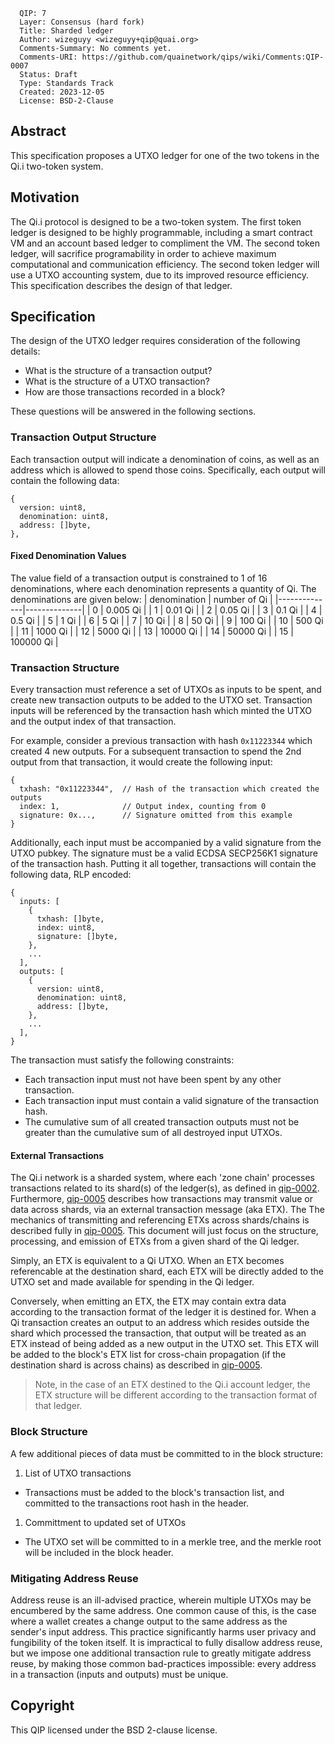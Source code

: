 ```
  QIP: 7
  Layer: Consensus (hard fork)
  Title: Sharded ledger
  Author: wizeguyy <wizeguyy+qip@quai.org>
  Comments-Summary: No comments yet.
  Comments-URI: https://github.com/quainetwork/qips/wiki/Comments:QIP-0007
  Status: Draft
  Type: Standards Track
  Created: 2023-12-05
  License: BSD-2-Clause
```

## Abstract
This specification proposes a UTXO ledger for one of the two tokens in the Qi.i two-token system.

## Motivation
The Qi.i protocol is designed to be a two-token system. The first token ledger is designed to be highly programmable, including a smart contract VM and an account based ledger to compliment the VM. The second token ledger, will sacrifice programability in order to achieve maximum computational and communication efficiency. The second token ledger will use a UTXO accounting system, due to its improved resource efficiency. This specification describes the design of that ledger.

## Specification
The design of the UTXO ledger requires consideration of the following details:
* What is the structure of a transaction output?
* What is the structure of a UTXO transaction?
* How are those transactions recorded in a block?

These questions will be answered in the following sections.

### Transaction Output Structure
Each transaction output will indicate a denomination of coins, as well as an address which is allowed to spend those coins. Specifically, each output will contain the following data:
```
{
  version: uint8,
  denomination: uint8,
  address: []byte,
},
```

#### Fixed Denomination Values
The value field of a transaction output is constrained to 1 of 16 denominations, where each denomination represents a quantity of Qi. The denominations are given below:
| denomination | number of Qi |
|--------------|--------------|
| 0            | 0.005 Qi     |
| 1            | 0.01 Qi      |
| 2            | 0.05 Qi      |
| 3            | 0.1 Qi       |
| 4            | 0.5 Qi       |
| 5            | 1 Qi         |
| 6            | 5 Qi         |
| 7            | 10 Qi        |
| 8            | 50 Qi        |
| 9            | 100 Qi       |
| 10           | 500 Qi       |
| 11           | 1000 Qi      |
| 12           | 5000 Qi      |
| 13           | 10000 Qi     |
| 14           | 50000 Qi     |
| 15           | 100000 Qi    |

### Transaction Structure
Every transaction must reference a set of UTXOs as inputs to be spent, and create new transaction outputs to be added to the UTXO set. Transaction inputs will be referenced by the transaction hash which minted the UTXO and the output index of that transaction.

For example, consider a previous transaction with hash `0x11223344` which created 4 new outputs. For a subsequent transaction to spend the 2nd output from that transaction, it would create the following input:
```
{
  txhash: "0x11223344",  // Hash of the transaction which created the outputs
  index: 1,              // Output index, counting from 0
  signature: 0x...,      // Signature omitted from this example
}
```

Additionally, each input must be accompanied by a valid signature from the UTXO pubkey. The signature must be a valid ECDSA SECP256K1 signature of the transaction hash. Putting it all together, transactions will contain the following data, RLP encoded:
```
{
  inputs: [
    {
      txhash: []byte,
      index: uint8,
      signature: []byte,
    },
    ...
  ],
  outputs: [
    {
      version: uint8,
      denomination: uint8,
      address: []byte,
    },
    ...
  ],
}
```

The transaction must satisfy the following constraints:
* Each transaction input must not have been spent by any other transaction.
* Each transaction input must contain a valid signature of the transaction hash.
* The cumulative sum of all created transaction outputs must not be greater than the cumulative sum of all destroyed input UTXOs.

#### External Transactions
The Qi.i network is a sharded system, where each 'zone chain' processes transactions related to its shard(s) of the ledger(s), as defined in [qip-0002](qip-00002.md). Furthermore, [qip-0005](qip-0005.md) describes how transactions may transmit value or data across shards, via an external transaction message (aka ETX). The 
The mechanics of transmitting and referencing ETXs across shards/chains is described fully in [qip-0005](qip-0005.md). This document will just focus on the structure, processing, and emission of ETXs from a given shard of the Qi ledger.

Simply, an ETX is equivalent to a Qi UTXO. When an ETX becomes referencable at the destination shard, each ETX will be directly added to the UTXO set and made available for spending in the Qi ledger.

Conversely, when emitting an ETX, the ETX may contain extra data according to the transaction format of the ledger it is destined for. When a Qi transaction creates an output to an address which resides outside the shard which processed the transaction, that output will be treated as an ETX instead of being added as a new output in the UTXO set. This ETX will be added to the block's ETX list for cross-chain propagation (if the destination shard is across chains) as described in [qip-0005](qip-0005.md).

> Note, in the case of an ETX destined to the Qi.i account ledger, the ETX structure will be different according to the transaction format of that ledger.

### Block Structure
A few additional pieces of data must be committed to in the block structure:
1) List of UTXO transactions
  * Transactions must be added to the block's transaction list, and committed to the transactions root hash in the header.
1) Committment to updated set of UTXOs
  * The UTXO set will be committed to in a merkle tree, and the merkle root will be included in the block header.

### Mitigating Address Reuse
Address reuse is an ill-advised practice, wherein multiple UTXOs may be encumbered by the same address. One common cause of this, is the case where a wallet creates a change output to the same address as the sender's input address. This practice significantly harms user privacy and fungibility of the token itself. It is impractical to fully disallow address reuse, but we impose one additional transaction rule to greatly mitigate address reuse, by making those common bad-practices impossible: every address in a transaction (inputs and outputs) must be unique.

## Copyright
This QIP licensed under the BSD 2-clause license.

